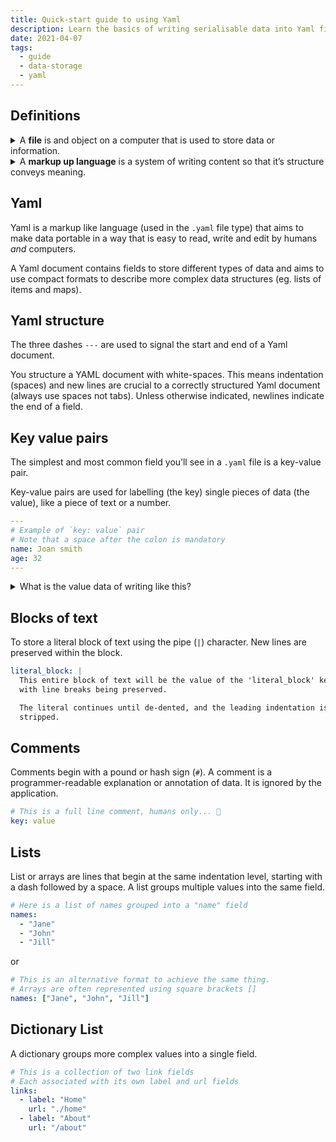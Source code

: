 ```yaml
---
title: Quick-start guide to using Yaml
description: Learn the basics of writing serialisable data into Yaml files
date: 2021-04-07
tags:
  - guide
  - data-storage
  - yaml
---
```


## Definitions

<details>
  <summary>A <strong>file</strong> is and object on a computer that is used to store data or information. </summary>

There are many types of files, recognisable by their extension (ie. `.doc`, `.pdf`, `.jpg`).
Different file types are optimised for different tasks, like storing video, audio, text, configurations or computer instructions (code).

</details>

<details>
  <summary>A <strong>markup up language</strong> is a system of writing content so that it’s structure conveys meaning.</summary>

Yaml is a data serialization language and not technically a markup language though it functions a lot like one.

Other markup languages you might be familiar with are HTML, XML and JSON.

When you compare Yaml structure to other similar systems Yaml requires considerably less content or "decoration" to carry the same amount of information, but is less resilient regarding spacing and formatting as a result.

  <table>
  <thead>
    <tr>
      <th align="left">Yaml</th>
      <th align="left">XML</th>
      <th align="left">JSON</th>
    </tr>
  </thead>
  <tbody>
    <tr>
      <td style="vertical-align:top">

```yml
People:
  - name: Bob
    age: 30
    address: Wicklow, Ireland
```

      </td>
      <td style="vertical-align:top">

```xml
<People>
  <Person>
    <name>Bob</name>
    <age>30</age>
    <address>Wicklow, Ireland</address>
  </Person>
</People>
```

      </td>
      <td style="vertical-align:top">

```json
{
  "People": [
    {
      "name": "Bob",
      "age": 30,
      "address": "Wicklow, Ireland
    }
  ]
}
```

      </td>
    </tr>

  </tbody>
</table>
</details>

## Yaml

Yaml is a markup like language (used in the `.yaml` file type) that aims to make data portable in a way that is easy to read, write and edit by humans _and_ computers.

A Yaml document contains fields to store different types of data and aims to use compact formats to describe more complex data structures (eg. lists of items and maps).

## Yaml structure

The three dashes <code>---</code> are used to signal the start and end of a Yaml document.

You structure a YAML document with white-spaces. This means indentation (spaces) and new lines are crucial to a correctly structured Yaml document (always use spaces not tabs). Unless otherwise indicated, newlines indicate the end of a field.

## Key value pairs

The simplest and most common field you’ll see in a `.yaml` file is a key-value pair.

Key-value pairs are used for labelling (the key) single pieces of data (the value), like a piece of text or a number.

```yml
---
# Example of `key: value` pair
# Note that a space after the colon is mandatory
name: Joan smith
age: 32
---
```

<details>
  <summary markdown="span">What is the value data of writing like this?</summary>
  <br/>
  A computer can read and use structured data written like this a lot easier than the following:

```txt
It's Joan Smiths 32nd birthday today.
```

Again, the key aim of Yaml is to be portable, meaning that it can be easily imported, understood by multiple programs and in programming languages.

</details>

## Blocks of text

To store a literal block of text using the pipe (`|`) character. New lines are preserved within the block.

```yml
literal_block: |
  This entire block of text will be the value of the 'literal_block' key,
  with line breaks being preserved.

  The literal continues until de-dented, and the leading indentation is
  stripped.
```

## Comments

Comments begin with a pound or hash sign (`#`). A comment is a programmer-readable explanation or annotation of data. It is ignored by the application.

```yml
# This is a full line comment, humans only... 🤖
key: value
```

## Lists

List or arrays are lines that begin at the same indentation level, starting with a dash followed by a space. A list groups multiple values into the same field.

```yml
# Here is a list of names grouped into a "name" field
names:
  - "Jane"
  - "John"
  - "Jill"
```

or

```yml
# This is an alternative format to achieve the same thing.
# Arrays are often represented using square brackets []
names: ["Jane", "John", "Jill"]
```

## Dictionary List

A dictionary groups more complex values into a single field.

```yml
# This is a collection of two link fields
# Each associated with its own label and url fields
links:
  - label: "Home"
    url: "./home"
  - label: "About"
    url: "/about"
```

